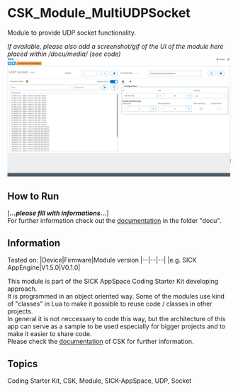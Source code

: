 # CSK_Module_MultiUDPSocket

Module to provide UDP socket functionality.

*If available, please also add a screenshot/gif of the UI of the module here placed within /docu/media/ (see code)*
![](./docu/media/UI_Screenshot.png)

## How to Run

[***...please fill with informations...***]  
For further information check out the [documentation](https://raw.githack.com/SICKAppSpaceCodingStarterKit/CSK_Module_MultiUDPSocket/main/docu/CSK_Module_MultiUDPSocket.html) in the folder "docu".

## Information

Tested on:
|Device|Firmware|Module version
|--|--|--|
|e.g. SICK AppEngine|V1.5.0|V0.1.0|

This module is part of the SICK AppSpace Coding Starter Kit developing approach.  
It is programmed in an object oriented way. Some of the modules use kind of "classes" in Lua to make it possible to reuse code / classes in other projects.  
In general it is not neccessary to code this way, but the architecture of this app can serve as a sample to be used especially for bigger projects and to make it easier to share code.  
Please check the [documentation](https://github.com/SICKAppSpaceCodingStarterKit/.github/blob/main/docu/SICKAppSpaceCodingStarterKit_Documentation.md) of CSK for further information.  

## Topics

Coding Starter Kit, CSK, Module, SICK-AppSpace, UDP, Socket
